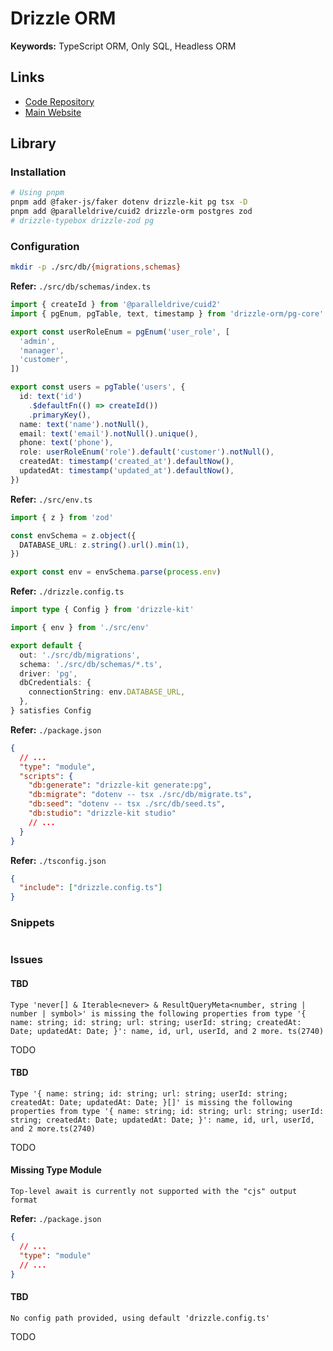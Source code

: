 # Drizzle ORM

<!--
https://github.com/RonHouben/strumtastic/tree/main/packages/database/src/repositories

https://github.com/ixahmedxi/noodle/tree/main/packages/db
https://github.com/openstatusHQ/openstatus/tree/main/packages/db
https://github.com/unkeyed/unkey/tree/main/packages/db
https://github.com/WYGIN/wygin.tech/tree/main/packages/drizzle-db
https://github.com/awaaate/atenea/tree/main/packages/db/
https://github.com/erickpeixoto/invoice-app

https://github.com/jeanhdev/solstice
https://github.com/loglib/loglib
https://github.com/kleva-j/Taskaider
https://github.com/dichioniccolo/bloghub

https://github.com/uninbox/UnInbox
-->

<!--
.where(sql`${organizationsTable.name} = ${name} COLLATE NOCASE`)

.where(
  sql`(${organizationsTable.name} COLLATE NOCASE LIKE ${`%${name}%`})`,
)
-->

**Keywords:** TypeScript ORM, Only SQL, Headless ORM

## Links

- [Code Repository](https://github.com/drizzle-team/drizzle-orm)
- [Main Website](https://orm.drizzle.team)

## Library

### Installation

```sh
# Using pnpm
pnpm add @faker-js/faker dotenv drizzle-kit pg tsx -D
pnpm add @paralleldrive/cuid2 drizzle-orm postgres zod
# drizzle-typebox drizzle-zod pg
```

### Configuration

```sh
mkdir -p ./src/db/{migrations,schemas}
```

**Refer:** `./src/db/schemas/index.ts`

```ts
import { createId } from '@paralleldrive/cuid2'
import { pgEnum, pgTable, text, timestamp } from 'drizzle-orm/pg-core'

export const userRoleEnum = pgEnum('user_role', [
  'admin',
  'manager',
  'customer',
])

export const users = pgTable('users', {
  id: text('id')
    .$defaultFn(() => createId())
    .primaryKey(),
  name: text('name').notNull(),
  email: text('email').notNull().unique(),
  phone: text('phone'),
  role: userRoleEnum('role').default('customer').notNull(),
  createdAt: timestamp('created_at').defaultNow(),
  updatedAt: timestamp('updated_at').defaultNow(),
})
```

**Refer:** `./src/env.ts`

```ts
import { z } from 'zod'

const envSchema = z.object({
  DATABASE_URL: z.string().url().min(1),
})

export const env = envSchema.parse(process.env)
```

**Refer:** `./drizzle.config.ts`

```ts
import type { Config } from 'drizzle-kit'

import { env } from './src/env'

export default {
  out: './src/db/migrations',
  schema: './src/db/schemas/*.ts',
  driver: 'pg',
  dbCredentials: {
    connectionString: env.DATABASE_URL,
  },
} satisfies Config
```

**Refer:** `./package.json`

```json
{
  // ...
  "type": "module",
  "scripts": {
    "db:generate": "drizzle-kit generate:pg",
    "db:migrate": "dotenv -- tsx ./src/db/migrate.ts",
    "db:seed": "dotenv -- tsx ./src/db/seed.ts",
    "db:studio": "drizzle-kit studio"
    // ...
  }
}
```

**Refer:** `./tsconfig.json`

```json
{
  "include": ["drizzle.config.ts"]
}
```

### Snippets

```ts

```

### Issues

#### TBD

```log
Type 'never[] & Iterable<never> & ResultQueryMeta<number, string | number | symbol>' is missing the following properties from type '{ name: string; id: string; url: string; userId: string; createdAt: Date; updatedAt: Date; }': name, id, url, userId, and 2 more. ts(2740)
```

TODO

#### TBD

```log
Type '{ name: string; id: string; url: string; userId: string; createdAt: Date; updatedAt: Date; }[]' is missing the following properties from type '{ name: string; id: string; url: string; userId: string; createdAt: Date; updatedAt: Date; }': name, id, url, userId, and 2 more.ts(2740)
```

TODO

#### Missing Type Module

```log
Top-level await is currently not supported with the "cjs" output format
```

**Refer:** `./package.json`

```json
{
  // ...
  "type": "module"
  // ...
}
```

#### TBD

```log
No config path provided, using default 'drizzle.config.ts'
```

TODO
